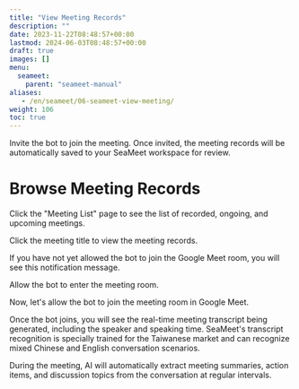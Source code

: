 ```yaml
---
title: "View Meeting Records"
description: ""
date: 2023-11-22T08:48:57+00:00
lastmod: 2024-06-03T08:48:57+00:00
draft: true
images: []
menu:
  seameet:
    parent: "seameet-manual"
aliases:
   - /en/seameet/06-seameet-view-meeting/
weight: 106
toc: true
---
```


Invite the bot to join the meeting. Once invited, the meeting records will be automatically saved to your SeaMeet workspace for review.

# Browse Meeting Records

Click the "Meeting List" page to see the list of recorded, ongoing, and upcoming meetings.

[//]: # (<center>)

[//]: # (<img src="/images/seameet-en/seameet-browse-meeting-records.png" alt="SeaMeet Browse Meeting Records"/>)

[//]: # (</center>)

Click the meeting title to view the meeting records.

[//]: # (<center>)

[//]: # (<img src="/images/seameet-en/seameet-click-meeting-title-view-records.png" alt="SeaMeet Click Meeting Title to View Records"/>)

[//]: # (</center>)

If you have not yet allowed the bot to join the Google Meet room, you will see this notification message.

[//]: # (<center>)

[//]: # (<img height="350px" src="/images/seameet-en/seameet-bot-waiting-to-enter.png" alt="SeaMeet Bot Waiting to Enter"/>)

[//]: # (</center>)

Allow the bot to enter the meeting room.

Now, let's allow the bot to join the meeting room in Google Meet.

[//]: # (<center>)

[//]: # (<img height="450px" src="/images/seameet-en/seameet-allow-bot-to-enter.png" alt="SeaMeet Allow Bot to Enter"/>)

[//]: # (</center>)

Once the bot joins, you will see the real-time meeting transcript being generated, including the speaker and speaking time. SeaMeet's transcript recognition is specially trained for the Taiwanese market and can recognize mixed Chinese and English conversation scenarios.

During the meeting, AI will automatically extract meeting summaries, action items, and discussion topics from the conversation at regular intervals.

[//]: # (<center>)

[//]: # (<img src="/images/seameet-en/seameet-meeting-record.png" alt="SeaMeet Meeting Record"/>)

[//]: # (</center>)
